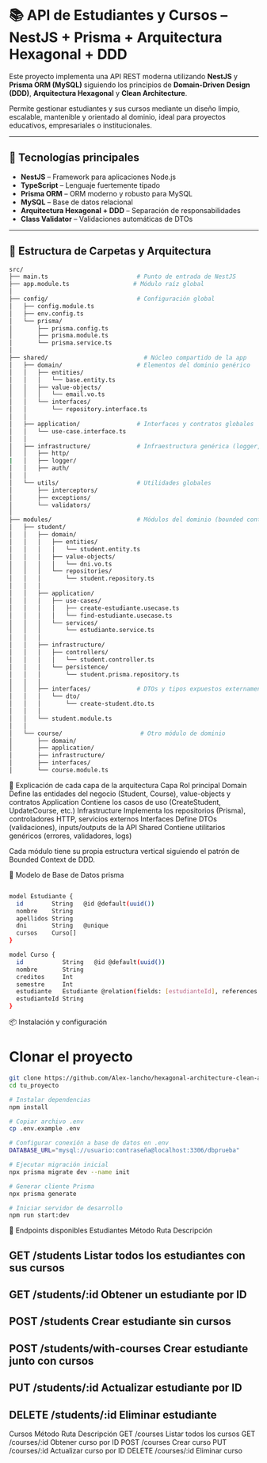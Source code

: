 
# 📚 API de Estudiantes y Cursos – NestJS + Prisma + Arquitectura Hexagonal + DDD

Este proyecto implementa una API REST moderna utilizando **NestJS** y **Prisma ORM (MySQL)** siguiendo los principios de **Domain-Driven Design (DDD)**, **Arquitectura Hexagonal** y **Clean Architecture**.

Permite gestionar estudiantes y sus cursos mediante un diseño limpio, escalable, mantenible y orientado al dominio, ideal para proyectos educativos, empresariales o institucionales.

---

## 🚀 Tecnologías principales

- **NestJS** – Framework para aplicaciones Node.js
- **TypeScript** – Lenguaje fuertemente tipado
- **Prisma ORM** – ORM moderno y robusto para MySQL
- **MySQL** – Base de datos relacional
- **Arquitectura Hexagonal + DDD** – Separación de responsabilidades
- **Class Validator** – Validaciones automáticas de DTOs

---

## 📁 Estructura de Carpetas y Arquitectura

```bash
src/
├── main.ts                         # Punto de entrada de NestJS
├── app.module.ts                  # Módulo raíz global
│
├── config/                         # Configuración global
│   ├── config.module.ts
│   ├── env.config.ts
│   └── prisma/
│       ├── prisma.config.ts
│       ├── prisma.module.ts
│       └── prisma.service.ts
│
├── shared/                           # Núcleo compartido de la app
│   ├── domain/                     # Elementos del dominio genérico
│   │   ├── entities/
│   │   │   └── base.entity.ts
│   │   ├── value-objects/
│   │   │   └── email.vo.ts
│   │   └── interfaces/
│   │       └── repository.interface.ts
│   │
│   ├── application/                # Interfaces y contratos globales
│   │   └── use-case.interface.ts
│   │
│   ├── infrastructure/             # Infraestructura genérica (logger, auth, etc.)
│   │   ├── http/
|   │   ├── logger/
│   │   ├── auth/
│   │
│   └── utils/                      # Utilidades globales
│       ├── interceptors/
│       ├── exceptions/
│       └── validators/
│
├── modules/                        # Módulos del dominio (bounded contexts)
│   ├── student/
│   │   ├── domain/
│   │   │   ├── entities/
│   │   │   │   └── student.entity.ts
│   │   │   ├── value-objects/
│   │   │   │   └── dni.vo.ts
│   │   │   └── repositories/
│   │   │       └── student.repository.ts
│   │   │
│   │   ├── application/
│   │   │   ├── use-cases/
│   │   │   │   ├── create-estudiante.usecase.ts
│   │   │   │   └── find-estudiante.usecase.ts
│   │   │   └── services/
│   │   │       └── estudiante.service.ts
│   │   │
│   │   ├── infrastructure/
│   │   │   ├── controllers/
│   │   │   │   └── student.controller.ts
│   │   │   └── persistence/
│   │   │       └── student.prisma.repository.ts
│   │   │
│   │   ├── interfaces/             # DTOs y tipos expuestos externamente
│   │   │   └── dto/
│   │   │       └── create-student.dto.ts
│   │   │
│   │   └── student.module.ts
│   │
│   └── course/                      # Otro módulo de dominio
│       ├── domain/
│       ├── application/
│       ├── infrastructure/
│       ├── interfaces/
│       └── course.module.ts
```
🧠 Explicación de cada capa de la arquitectura
Capa	Rol principal
Domain	Define las entidades del negocio (Student, Course), value-objects y contratos
Application	Contiene los casos de uso (CreateStudent, UpdateCourse, etc.)
Infrastructure	Implementa los repositorios (Prisma), controladores HTTP, servicios externos
Interfaces	Define DTOs (validaciones), inputs/outputs de la API
Shared	Contiene utilitarios genéricos (errores, validadores, logs)

Cada módulo tiene su propia estructura vertical siguiendo el patrón de Bounded Context de DDD.

🧩 Modelo de Base de Datos
prisma
```bash

model Estudiante {
  id        String   @id @default(uuid())
  nombre    String
  apellidos String
  dni       String   @unique
  cursos    Curso[]
}

model Curso {
  id           String   @id @default(uuid())
  nombre       String
  creditos     Int
  semestre     Int
  estudiante   Estudiante @relation(fields: [estudianteId], references: [id])
  estudianteId String
}
```
📦 Instalación y configuración

# Clonar el proyecto
```bash
git clone https://github.com/Alex-lancho/hexagonal-architecture-clean-architecture-DDD-Domain-driven-desing-.git
cd tu_proyecto

# Instalar dependencias
npm install

# Copiar archivo .env
cp .env.example .env

# Configurar conexión a base de datos en .env
DATABASE_URL="mysql://usuario:contraseña@localhost:3306/dbprueba"

# Ejecutar migración inicial
npx prisma migrate dev --name init

# Generar cliente Prisma
npx prisma generate

# Iniciar servidor de desarrollo
npm run start:dev

```
🔄 Endpoints disponibles
Estudiantes
Método	Ruta	Descripción
## GET	/students	Listar todos los estudiantes con sus cursos
## GET	/students/:id	Obtener un estudiante por ID
## POST	/students	Crear estudiante sin cursos
## POST	/students/with-courses	Crear estudiante junto con cursos
## PUT	/students/:id	Actualizar estudiante por ID
## DELETE	/students/:id	Eliminar estudiante

Cursos
Método	Ruta	Descripción
GET	/courses	Listar todos los cursos
GET	/courses/:id	Obtener curso por ID
POST	/courses	Crear curso
PUT	/courses/:id	Actualizar curso por ID
DELETE	/courses/:id	Eliminar curso
